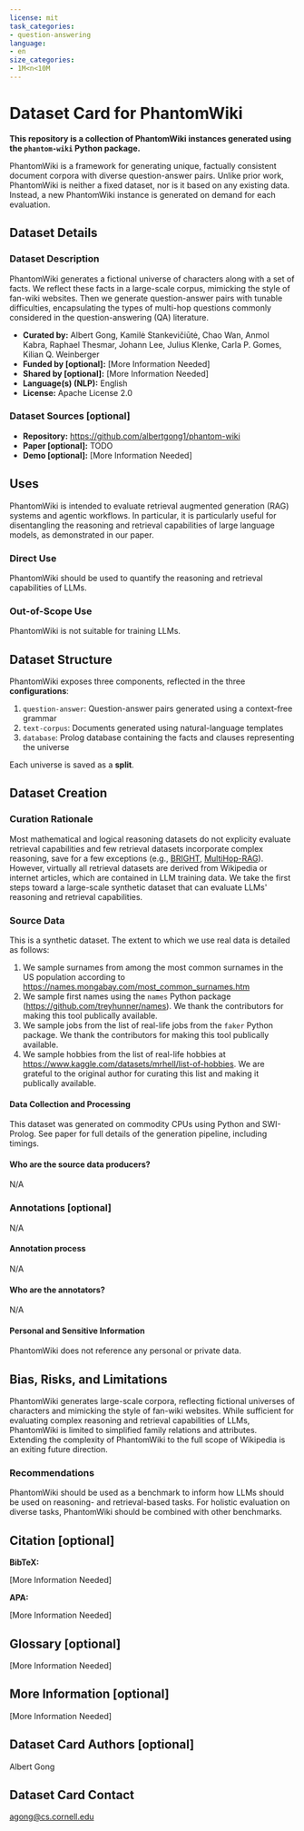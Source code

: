 ```yaml
---
license: mit
task_categories:
- question-answering
language:
- en
size_categories:
- 1M<n<10M
---
```


# Dataset Card for PhantomWiki

**This repository is a collection of PhantomWiki instances generated using the `phantom-wiki` Python package.** 

PhantomWiki is a framework for generating unique, factually consistent document corpora with diverse question-answer pairs. 
Unlike prior work, PhantomWiki is neither a fixed dataset, nor is it based on any existing data. 
Instead, a new PhantomWiki instance is generated on demand for each evaluation.

## Dataset Details

### Dataset Description

PhantomWiki generates a fictional universe of characters along with a set of facts. 
We reflect these facts in a large-scale corpus, mimicking the style of fan-wiki websites. 
Then we generate question-answer pairs with tunable difficulties, encapsulating the types of multi-hop questions commonly considered in the question-answering (QA) literature.


- **Curated by:** Albert Gong, Kamilė Stankevičiūtė, Chao Wan, Anmol Kabra, Raphael Thesmar, Johann Lee, Julius Klenke, Carla P. Gomes, Kilian Q. Weinberger
- **Funded by [optional]:** [More Information Needed]
- **Shared by [optional]:** [More Information Needed]
- **Language(s) (NLP):** English
- **License:** Apache License 2.0

### Dataset Sources [optional]

<!-- Provide the basic links for the dataset. -->

- **Repository:** https://github.com/albertgong1/phantom-wiki
- **Paper [optional]:** TODO
- **Demo [optional]:** [More Information Needed]

## Uses

PhantomWiki is intended to evaluate retrieval augmented generation (RAG) systems and agentic workflows. In particular, it is particularly useful for disentangling the reasoning and retrieval capabilities of large language models, as demonstrated in our paper.

### Direct Use

PhantomWiki should be used to quantify the reasoning and retrieval capabilities of LLMs.

### Out-of-Scope Use

<!-- This section addresses misuse, malicious use, and uses that the dataset will not work well for. -->

PhantomWiki is not suitable for training LLMs.

## Dataset Structure

PhantomWiki exposes three components, reflected in the three **configurations**:
1. `question-answer`: Question-answer pairs generated using a context-free grammar
2. `text-corpus`: Documents generated using natural-language templates
3. `database`: Prolog database containing the facts and clauses representing the universe

Each universe is saved as a **split**.

## Dataset Creation

### Curation Rationale

Most mathematical and logical reasoning datasets do not explicity evaluate retrieval capabilities and 
few retrieval datasets incorporate complex reasoning, save for a few exceptions (e.g., [BRIGHT](https://huggingface.co/datasets/xlangai/BRIGHT), [MultiHop-RAG](https://huggingface.co/datasets/yixuantt/MultiHopRAG)). 
However, virtually all retrieval datasets are derived from Wikipedia or internet articles, which are contained in LLM training data.
We take the first steps toward a large-scale synthetic dataset that can evaluate LLMs' reasoning and retrieval capabilities.

### Source Data

This is a synthetic dataset. The extent to which we use real data is detailed as follows:
1. We sample surnames from among the most common surnames in the US population according to https://names.mongabay.com/most_common_surnames.htm
2. We sample first names using the `names` Python package (https://github.com/treyhunner/names). We thank the contributors for making this tool publically available.
3. We sample jobs from the list of real-life jobs from the `faker` Python package. We thank the contributors for making this tool publically available.
4. We sample hobbies from the list of real-life hobbies at https://www.kaggle.com/datasets/mrhell/list-of-hobbies. We are grateful to the original author for curating this list and making it publically available.

#### Data Collection and Processing

This dataset was generated on commodity CPUs using Python and SWI-Prolog. See paper for full details of the generation pipeline, including timings. 

#### Who are the source data producers?

<!-- This section describes the people or systems who originally created the data. It should also include self-reported demographic or identity information for the source data creators if this information is available. -->

N/A

### Annotations [optional]

<!-- If the dataset contains annotations which are not part of the initial data collection, use this section to describe them. -->

N/A

#### Annotation process

<!-- This section describes the annotation process such as annotation tools used in the process, the amount of data annotated, annotation guidelines provided to the annotators, interannotator statistics, annotation validation, etc. -->

N/A

#### Who are the annotators?

<!-- This section describes the people or systems who created the annotations. -->

N/A

#### Personal and Sensitive Information

<!-- State whether the dataset contains data that might be considered personal, sensitive, or private (e.g., data that reveals addresses, uniquely identifiable names or aliases, racial or ethnic origins, sexual orientations, religious beliefs, political opinions, financial or health data, etc.). If efforts were made to anonymize the data, describe the anonymization process. -->

PhantomWiki does not reference any personal or private data.

## Bias, Risks, and Limitations

<!-- This section is meant to convey both technical and sociotechnical limitations. -->

PhantomWiki generates large-scale corpora, reflecting fictional universes of characters and mimicking the style of fan-wiki websites. While sufficient for evaluating complex reasoning and retrieval capabilities of LLMs, PhantomWiki is limited to simplified family relations and attributes. Extending the complexity of PhantomWiki to the full scope of Wikipedia is an exiting future direction.

### Recommendations

<!-- This section is meant to convey recommendations with respect to the bias, risk, and technical limitations. -->

PhantomWiki should be used as a benchmark to inform how LLMs should be used on reasoning- and retrieval-based tasks. For holistic evaluation on diverse tasks, PhantomWiki should be combined with other benchmarks.

## Citation [optional]

<!-- If there is a paper or blog post introducing the dataset, the APA and Bibtex information for that should go in this section. -->

**BibTeX:**

[More Information Needed]

**APA:**

[More Information Needed]

## Glossary [optional]

<!-- If relevant, include terms and calculations in this section that can help readers understand the dataset or dataset card. -->

[More Information Needed]

## More Information [optional]

[More Information Needed]

## Dataset Card Authors [optional]

Albert Gong

## Dataset Card Contact

agong@cs.cornell.edu
